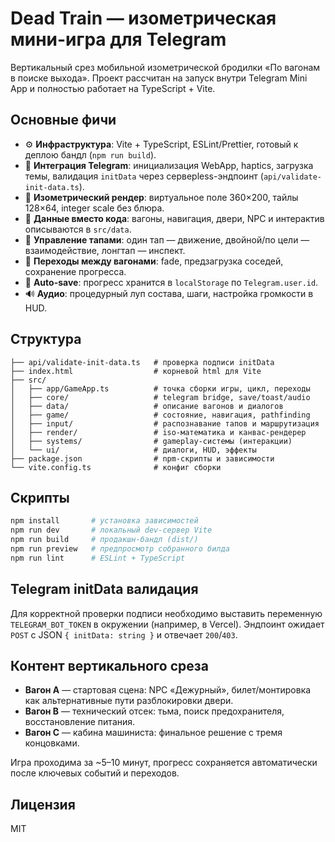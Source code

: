 # Dead Train — изометрическая мини-игра для Telegram

Вертикальный срез мобильной изометрической бродилки «По вагонам в поиске выхода». Проект рассчитан на запуск внутри Telegram Mini App и полностью работает на TypeScript + Vite.

## Основные фичи

- ⚙️ **Инфраструктура**: Vite + TypeScript, ESLint/Prettier, готовый к деплою бандл (`npm run build`).
- 🤖 **Интеграция Telegram**: инициализация WebApp, haptics, загрузка темы, валидация `initData` через серверless-эндпоинт (`api/validate-init-data.ts`).
- 🧭 **Изометрический рендер**: виртуальное поле 360×200, тайлы 128×64, integer scale без блюра.
- 🧩 **Данные вместо кода**: вагоны, навигация, двери, NPC и интерактив описываются в `src/data`.
- 👣 **Управление тапами**: один тап — движение, двойной/по цели — взаимодействие, лонгтап — инспект.
- 🚪 **Переходы между вагонами**: fade, предзагрузка соседей, сохранение прогресса.
- 💾 **Auto-save**: прогресс хранится в `localStorage` по `Telegram.user.id`.
- 🔊 **Аудио**: процедурный луп состава, шаги, настройка громкости в HUD.

## Структура

```
├── api/validate-init-data.ts   # проверка подписи initData
├── index.html                  # корневой html для Vite
├── src/
│   ├── app/GameApp.ts          # точка сборки игры, цикл, переходы
│   ├── core/                   # telegram bridge, save/toast/audio
│   ├── data/                   # описание вагонов и диалогов
│   ├── game/                   # состояние, навигация, pathfinding
│   ├── input/                  # распознавание тапов и маршрутизация
│   ├── render/                 # iso-математика и канвас-рендерер
│   ├── systems/                # gameplay-системы (интеракции)
│   └── ui/                     # диалоги, HUD, эффекты
├── package.json                # npm-скрипты и зависимости
└── vite.config.ts              # конфиг сборки
```

## Скрипты

```bash
npm install       # установка зависимостей
npm run dev       # локальный dev-сервер Vite
npm run build     # продакшн-бандл (dist/)
npm run preview   # предпросмотр собранного билда
npm run lint      # ESLint + TypeScript
```

## Telegram initData валидация

Для корректной проверки подписи необходимо выставить переменную `TELEGRAM_BOT_TOKEN` в окружении (например, в Vercel). Эндпоинт ожидает `POST` c JSON `{ initData: string }` и отвечает `200`/`403`.

## Контент вертикального среза

- **Вагон А** — стартовая сцена: NPC «Дежурный», билет/монтировка как альтернативные пути разблокировки двери.
- **Вагон B** — технический отсек: тьма, поиск предохранителя, восстановление питания.
- **Вагон C** — кабина машиниста: финальное решение с тремя концовками.

Игра проходима за ~5–10 минут, прогресс сохраняется автоматически после ключевых событий и переходов.

## Лицензия

MIT
